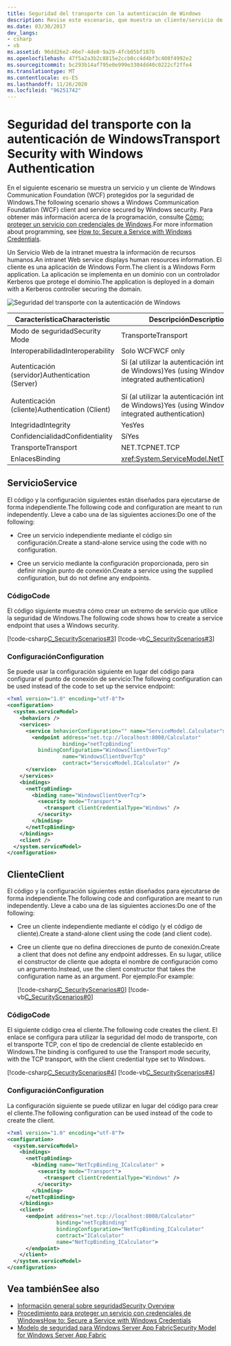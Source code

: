 ```yaml
---
title: Seguridad del transporte con la autenticación de Windows
description: Revise este escenario, que muestra un cliente/servicio de WCF protegido por la seguridad de Windows. En este ejemplo, un servicio de intranet muestra información de recursos humanos.
ms.date: 03/30/2017
dev_langs:
- csharp
- vb
ms.assetid: 96dd26e2-46e7-4de0-9a29-4fcb05bf187b
ms.openlocfilehash: 47f5a2a3b2c8815e2ccb0cc4d4bf3c408f4992e2
ms.sourcegitcommit: bc293b14af795e0e999e3304dd40c0222cf2ffe4
ms.translationtype: MT
ms.contentlocale: es-ES
ms.lasthandoff: 11/26/2020
ms.locfileid: "96251742"
---
```

# <a name="transport-security-with-windows-authentication"></a><span data-ttu-id="d17c3-104">Seguridad del transporte con la autenticación de Windows</span><span class="sxs-lookup"><span data-stu-id="d17c3-104">Transport Security with Windows Authentication</span></span>

<span data-ttu-id="d17c3-105">En el siguiente escenario se muestra un servicio y un cliente de Windows Communication Foundation (WCF) protegidos por la seguridad de Windows.</span><span class="sxs-lookup"><span data-stu-id="d17c3-105">The following scenario shows a Windows Communication Foundation (WCF) client and service secured by Windows security.</span></span> <span data-ttu-id="d17c3-106">Para obtener más información acerca de la programación, consulte [Cómo: proteger un servicio con credenciales de Windows](../how-to-secure-a-service-with-windows-credentials.md).</span><span class="sxs-lookup"><span data-stu-id="d17c3-106">For more information about programming, see [How to: Secure a Service with Windows Credentials](../how-to-secure-a-service-with-windows-credentials.md).</span></span>  
  
 <span data-ttu-id="d17c3-107">Un Servicio Web de la intranet muestra la información de recursos humanos.</span><span class="sxs-lookup"><span data-stu-id="d17c3-107">An intranet Web service displays human resources information.</span></span> <span data-ttu-id="d17c3-108">El cliente es una aplicación de Windows Form.</span><span class="sxs-lookup"><span data-stu-id="d17c3-108">The client is a Windows Form application.</span></span> <span data-ttu-id="d17c3-109">La aplicación se implementa en un dominio con un controlador Kerberos que protege el dominio.</span><span class="sxs-lookup"><span data-stu-id="d17c3-109">The application is deployed in a domain with a Kerberos controller securing the domain.</span></span>  
  
 ![Seguridad del transporte con la autenticación de Windows](./media/transport-security-with-windows-authentication/secured-windows-authentication.gif)  
  
|<span data-ttu-id="d17c3-111">Característica</span><span class="sxs-lookup"><span data-stu-id="d17c3-111">Characteristic</span></span>|<span data-ttu-id="d17c3-112">Descripción</span><span class="sxs-lookup"><span data-stu-id="d17c3-112">Description</span></span>|  
|--------------------|-----------------|  
|<span data-ttu-id="d17c3-113">Modo de seguridad</span><span class="sxs-lookup"><span data-stu-id="d17c3-113">Security Mode</span></span>|<span data-ttu-id="d17c3-114">Transporte</span><span class="sxs-lookup"><span data-stu-id="d17c3-114">Transport</span></span>|  
|<span data-ttu-id="d17c3-115">Interoperabilidad</span><span class="sxs-lookup"><span data-stu-id="d17c3-115">Interoperability</span></span>|<span data-ttu-id="d17c3-116">Solo WCF</span><span class="sxs-lookup"><span data-stu-id="d17c3-116">WCF only</span></span>|  
|<span data-ttu-id="d17c3-117">Autenticación (servidor)</span><span class="sxs-lookup"><span data-stu-id="d17c3-117">Authentication (Server)</span></span><br /><br /> <span data-ttu-id="d17c3-118">Autenticación (cliente)</span><span class="sxs-lookup"><span data-stu-id="d17c3-118">Authentication (Client)</span></span>|<span data-ttu-id="d17c3-119">Sí (al utilizar la autenticación integrada de Windows)</span><span class="sxs-lookup"><span data-stu-id="d17c3-119">Yes (using Windows integrated authentication)</span></span><br /><br /> <span data-ttu-id="d17c3-120">Sí (al utilizar la autenticación integrada de Windows)</span><span class="sxs-lookup"><span data-stu-id="d17c3-120">Yes (using Windows integrated authentication)</span></span>|  
|<span data-ttu-id="d17c3-121">Integridad</span><span class="sxs-lookup"><span data-stu-id="d17c3-121">Integrity</span></span>|<span data-ttu-id="d17c3-122">Yes</span><span class="sxs-lookup"><span data-stu-id="d17c3-122">Yes</span></span>|  
|<span data-ttu-id="d17c3-123">Confidencialidad</span><span class="sxs-lookup"><span data-stu-id="d17c3-123">Confidentiality</span></span>|<span data-ttu-id="d17c3-124">Sí</span><span class="sxs-lookup"><span data-stu-id="d17c3-124">Yes</span></span>|  
|<span data-ttu-id="d17c3-125">Transporte</span><span class="sxs-lookup"><span data-stu-id="d17c3-125">Transport</span></span>|<span data-ttu-id="d17c3-126">NET.TCP</span><span class="sxs-lookup"><span data-stu-id="d17c3-126">NET.TCP</span></span>|  
|<span data-ttu-id="d17c3-127">Enlaces</span><span class="sxs-lookup"><span data-stu-id="d17c3-127">Binding</span></span>|<xref:System.ServiceModel.NetTcpBinding>|  
  
## <a name="service"></a><span data-ttu-id="d17c3-128">Servicio</span><span class="sxs-lookup"><span data-stu-id="d17c3-128">Service</span></span>  

 <span data-ttu-id="d17c3-129">El código y la configuración siguientes están diseñados para ejecutarse de forma independiente.</span><span class="sxs-lookup"><span data-stu-id="d17c3-129">The following code and configuration are meant to run independently.</span></span> <span data-ttu-id="d17c3-130">Lleve a cabo una de las siguientes acciones:</span><span class="sxs-lookup"><span data-stu-id="d17c3-130">Do one of the following:</span></span>  
  
- <span data-ttu-id="d17c3-131">Cree un servicio independiente mediante el código sin configuración.</span><span class="sxs-lookup"><span data-stu-id="d17c3-131">Create a stand-alone service using the code with no configuration.</span></span>  
  
- <span data-ttu-id="d17c3-132">Cree un servicio mediante la configuración proporcionada, pero sin definir ningún punto de conexión.</span><span class="sxs-lookup"><span data-stu-id="d17c3-132">Create a service using the supplied configuration, but do not define any endpoints.</span></span>  
  
### <a name="code"></a><span data-ttu-id="d17c3-133">Código</span><span class="sxs-lookup"><span data-stu-id="d17c3-133">Code</span></span>  

 <span data-ttu-id="d17c3-134">El código siguiente muestra cómo crear un extremo de servicio que utilice la seguridad de Windows.</span><span class="sxs-lookup"><span data-stu-id="d17c3-134">The following code shows how to create a service endpoint that uses a Windows security.</span></span>  
  
 [!code-csharp[C_SecurityScenarios#3](../../../../samples/snippets/csharp/VS_Snippets_CFX/c_securityscenarios/cs/source.cs#3)]
 [!code-vb[C_SecurityScenarios#3](../../../../samples/snippets/visualbasic/VS_Snippets_CFX/c_securityscenarios/vb/source.vb#3)]  
  
### <a name="configuration"></a><span data-ttu-id="d17c3-135">Configuración</span><span class="sxs-lookup"><span data-stu-id="d17c3-135">Configuration</span></span>  

 <span data-ttu-id="d17c3-136">Se puede usar la configuración siguiente en lugar del código para configurar el punto de conexión de servicio:</span><span class="sxs-lookup"><span data-stu-id="d17c3-136">The following configuration can be used instead of the code to set up the service endpoint:</span></span>  
  
```xml  
<?xml version="1.0" encoding="utf-8"?>  
<configuration>  
  <system.serviceModel>  
    <behaviors />  
    <services>  
      <service behaviorConfiguration="" name="ServiceModel.Calculator">  
        <endpoint address="net.tcp://localhost:8008/Calculator"
                  binding="netTcpBinding"  
          bindingConfiguration="WindowsClientOverTcp"
                  name="WindowsClientOverTcp"  
                  contract="ServiceModel.ICalculator" />  
      </service>  
    </services>  
    <bindings>  
      <netTcpBinding>  
        <binding name="WindowsClientOverTcp">  
          <security mode="Transport">  
            <transport clientCredentialType="Windows" />  
          </security>  
        </binding>  
      </netTcpBinding>  
    </bindings>  
    <client />  
  </system.serviceModel>  
</configuration>  
```  
  
## <a name="client"></a><span data-ttu-id="d17c3-137">Cliente</span><span class="sxs-lookup"><span data-stu-id="d17c3-137">Client</span></span>  

 <span data-ttu-id="d17c3-138">El código y la configuración siguientes están diseñados para ejecutarse de forma independiente.</span><span class="sxs-lookup"><span data-stu-id="d17c3-138">The following code and configuration are meant to run independently.</span></span> <span data-ttu-id="d17c3-139">Lleve a cabo una de las siguientes acciones:</span><span class="sxs-lookup"><span data-stu-id="d17c3-139">Do one of the following:</span></span>  
  
- <span data-ttu-id="d17c3-140">Cree un cliente independiente mediante el código (y el código de cliente).</span><span class="sxs-lookup"><span data-stu-id="d17c3-140">Create a stand-alone client using the code (and client code).</span></span>  
  
- <span data-ttu-id="d17c3-141">Cree un cliente que no defina direcciones de punto de conexión.</span><span class="sxs-lookup"><span data-stu-id="d17c3-141">Create a client that does not define any endpoint addresses.</span></span> <span data-ttu-id="d17c3-142">En su lugar, utilice el constructor de cliente que adopta el nombre de configuración como un argumento.</span><span class="sxs-lookup"><span data-stu-id="d17c3-142">Instead, use the client constructor that takes the configuration name as an argument.</span></span> <span data-ttu-id="d17c3-143">Por ejemplo:</span><span class="sxs-lookup"><span data-stu-id="d17c3-143">For example:</span></span>  
  
     [!code-csharp[C_SecurityScenarios#0](../../../../samples/snippets/csharp/VS_Snippets_CFX/c_securityscenarios/cs/source.cs#0)]
     [!code-vb[C_SecurityScenarios#0](../../../../samples/snippets/visualbasic/VS_Snippets_CFX/c_securityscenarios/vb/source.vb#0)]  
  
### <a name="code"></a><span data-ttu-id="d17c3-144">Código</span><span class="sxs-lookup"><span data-stu-id="d17c3-144">Code</span></span>  

 <span data-ttu-id="d17c3-145">El siguiente código crea el cliente.</span><span class="sxs-lookup"><span data-stu-id="d17c3-145">The following code creates the client.</span></span> <span data-ttu-id="d17c3-146">El enlace se configura para utilizar la seguridad del modo de transporte, con el transporte TCP, con el tipo de credencial de cliente establecido en Windows.</span><span class="sxs-lookup"><span data-stu-id="d17c3-146">The binding is configured to use the Transport mode security, with the TCP transport, with the client credential type set to Windows.</span></span>  
  
 [!code-csharp[C_SecurityScenarios#4](../../../../samples/snippets/csharp/VS_Snippets_CFX/c_securityscenarios/cs/source.cs#4)]
 [!code-vb[C_SecurityScenarios#4](../../../../samples/snippets/visualbasic/VS_Snippets_CFX/c_securityscenarios/vb/source.vb#4)]  
  
### <a name="configuration"></a><span data-ttu-id="d17c3-147">Configuración</span><span class="sxs-lookup"><span data-stu-id="d17c3-147">Configuration</span></span>  

 <span data-ttu-id="d17c3-148">La configuración siguiente se puede utilizar en lugar del código para crear el cliente.</span><span class="sxs-lookup"><span data-stu-id="d17c3-148">The following configuration can be used instead of the code to create the client.</span></span>  
  
```xml  
<?xml version="1.0" encoding="utf-8"?>  
<configuration>  
  <system.serviceModel>  
    <bindings>  
      <netTcpBinding>  
        <binding name="NetTcpBinding_ICalculator" >  
          <security mode="Transport">  
            <transport clientCredentialType="Windows" />  
          </security>  
        </binding>  
      </netTcpBinding>  
    </bindings>  
    <client>  
      <endpoint address="net.tcp://localhost:8008/Calculator"
                binding="netTcpBinding"
                bindingConfiguration="NetTcpBinding_ICalculator"
                contract="ICalculator"  
                name="NetTcpBinding_ICalculator">  
      </endpoint>  
    </client>  
  </system.serviceModel>  
</configuration>  
```  
  
## <a name="see-also"></a><span data-ttu-id="d17c3-149">Vea también</span><span class="sxs-lookup"><span data-stu-id="d17c3-149">See also</span></span>

- [<span data-ttu-id="d17c3-150">Información general sobre seguridad</span><span class="sxs-lookup"><span data-stu-id="d17c3-150">Security Overview</span></span>](security-overview.md)
- [<span data-ttu-id="d17c3-151">Procedimiento para proteger un servicio con credenciales de Windows</span><span class="sxs-lookup"><span data-stu-id="d17c3-151">How to: Secure a Service with Windows Credentials</span></span>](../how-to-secure-a-service-with-windows-credentials.md)
- <span data-ttu-id="d17c3-152">[Modelo de seguridad para Windows Server App Fabric](/previous-versions/appfabric/ee677202(v=azure.10))</span><span class="sxs-lookup"><span data-stu-id="d17c3-152">[Security Model for Windows Server App Fabric](/previous-versions/appfabric/ee677202(v=azure.10))</span></span>
